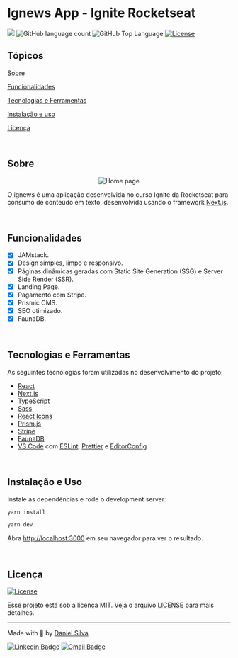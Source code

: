 # Ignews App - Ignite Rocketseat

<p>
  <img src="https://img.shields.io/badge/author-ROCKETSEAT-6E40C9?style=flat-square">
  <img alt="GitHub language count" src="https://img.shields.io/github/languages/count/daniel-silva-dxp/next-blog?color=6E40C9&style=flat-square">
  <img alt="GitHub Top Language" src="https://img.shields.io/github/languages/top/daniel-silva-dxp/next-blog?color=6E40C9&style=flat-square">
  <a href="https://opensource.org/licenses/MIT">
    <img alt="License" src="https://img.shields.io/badge/license-MIT-6E40C9?style=flat-square">
  </a>
</p>

## Tópicos

[Sobre](#sobre)

[Funcionalidades](#funcionalidades)

[Tecnologias e Ferramentas](#tecnologias-e-ferramentas)

[Instalação e uso](#instalação-e-uso)

[Licença](#licença)

<br>

## Sobre

<p align="center">
  <img src="" alt="Home page">
</p>

O ignews é uma aplicação desenvolvida no curso Ignite da Rocketseat para consumo de conteúdo em texto, desenvolvida usando o framework [Next.js](https://nextjs.org/).

<br>

## Funcionalidades

- [x] JAMstack.
- [x] Design simples, limpo e responsivo.
- [x] Páginas dinâmicas geradas com Static Site Generation (SSG) e Server Side Render (SSR).
- [x] Landing Page.
- [x] Pagamento com Stripe.
- [x] Prismic CMS.
- [x] SEO otimizado.
- [x] FaunaDB.

<br>

## Tecnologias e Ferramentas

As seguintes tecnologias foram utilizadas no desenvolvimento do projeto:

- [React](https://reactjs.org/)
- [Next.js](https://nextjs.org/)
- [TypeScript](https://www.typescriptlang.org/)
- [Sass](https://sass-lang.com/)
- [React Icons](https://react-icons.github.io/react-icons/)
- [Prism.js](https://prismjs.com/)
- [Stripe](https://stripe.com/br)
- [FaunaDB](https://fauna.com/)
- [VS Code](https://code.visualstudio.com/) com [ESLint](https://eslint.org/), [Prettier](https://prettier.io/) e [EditorConfig](https://editorconfig.org/)

<br>

## Instalação e Uso

Instale as dependências e rode o development server:

```bash
yarn install

yarn dev
```

Abra [http://localhost:3000](http://localhost:3000) em seu navegador para ver o resultado.

<br>

## Licença

<a href="https://opensource.org/licenses/MIT">
  <img alt="License" src="https://img.shields.io/badge/license-MIT-6E40C9?style=flat-square">
</a>

<br>

Esse projeto está sob a licença MIT. Veja o arquivo [LICENSE](/LICENSE) para mais detalhes.

---

Made with :purple_heart: by [Daniel Silva](https://github.com/daniel-silva-dxp)

[![Linkedin Badge](https://img.shields.io/badge/-Rafael%20Martins-6E40C9?style=flat-square&logo=Linkedin&logoColor=white&link=https://www.linkedin.com/in/daniel-silva-dxp/)](https://www.linkedin.com/in/daniel-silva-dxp/)
[![Gmail Badge](https://img.shields.io/badge/-dfsilva.dxp@gmail.com-6E40C9?style=flat-square&logo=Gmail&logoColor=white&link=mailto:dfsilva.dxp@gmail.com)](mailto:dfsilva.dxp@gmail.com)
